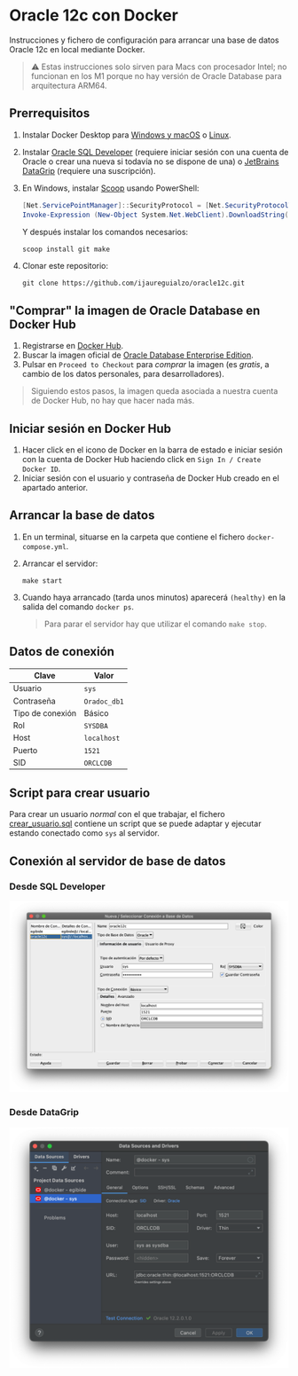 # Oracle 12c con Docker

Instrucciones y fichero de configuración para arrancar una base de datos Oracle 12c en local mediante Docker.

> ⚠️ Estas instrucciones solo sirven para Macs con procesador Intel; no funcionan en los M1 porque no hay versión
> de Oracle Database para arquitectura ARM64.

## Prerrequisitos

1. Instalar Docker Desktop para [Windows y macOS](https://www.docker.com/products/docker-desktop)
   o [Linux](https://docs.docker.com/desktop/linux/).

2. Instalar [Oracle SQL Developer](https://www.oracle.com/es/database/technologies/appdev/sql-developer.html) (requiere
   iniciar sesión con una cuenta de Oracle o crear una nueva si todavía no se dispone de una)
   o [JetBrains DataGrip](https://www.jetbrains.com/es-es/datagrip/) (requiere una suscripción).

3. En Windows, instalar [Scoop](https://scoop.sh) usando PowerShell:

   ```powershell
   [Net.ServicePointManager]::SecurityProtocol = [Net.SecurityProtocolType]::Tls12
   Invoke-Expression (New-Object System.Net.WebClient).DownloadString('https://get.scoop.sh')
   ```

   Y después instalar los comandos necesarios:

   ```powershell
   scoop install git make
   ```

4. Clonar este repositorio:

   ```shell
   git clone https://github.com/ijaureguialzo/oracle12c.git
   ```

## "Comprar" la imagen de Oracle Database en Docker Hub

1. Registrarse en [Docker Hub](https://hub.docker.com).
2. Buscar la imagen oficial
   de [Oracle Database Enterprise Edition](https://hub.docker.com/_/oracle-database-enterprise-edition).
3. Pulsar en `Proceed to Checkout` para _comprar_ la imagen (es _gratis_, a cambio de los datos personales, para
   desarrolladores).

> Siguiendo estos pasos, la imagen queda asociada a nuestra cuenta de Docker Hub, no hay que hacer nada más.

## Iniciar sesión en Docker Hub

1. Hacer click en el icono de Docker en la barra de estado e iniciar sesión con la cuenta de Docker Hub haciendo click
   en `Sign In / Create Docker ID`.
2. Iniciar sesión con el usuario y contraseña de Docker Hub creado en el apartado anterior.

## Arrancar la base de datos

1. En un terminal, situarse en la carpeta que contiene el fichero `docker-compose.yml`.
2. Arrancar el servidor:

   ```shell
   make start
   ```

3. Cuando haya arrancado (tarda unos minutos) aparecerá `(healthy)` en la salida del comando `docker ps`.

   > Para parar el servidor hay que utilizar el comando `make stop`.

## Datos de conexión

| Clave | Valor |
|---|---|
| Usuario | `sys` |
| Contraseña | `Oradoc_db1` |
| Tipo de conexión | Básico |
| Rol | `SYSDBA` |
| Host | `localhost` |
| Puerto | `1521` |
| SID | `ORCLCDB` |

## Script para crear usuario

Para crear un usuario _normal_ con el que trabajar, el fichero [crear_usuario.sql](crear_usuario.sql) contiene un script
que se puede adaptar y ejecutar estando conectado como `sys` al servidor.

## Conexión al servidor de base de datos

### Desde SQL Developer

![](conexion.png)

### Desde DataGrip

![](datagrip.png)
